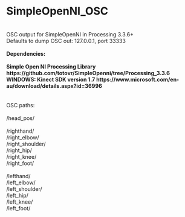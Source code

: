 # SimpleOpenNI_OSC
<br>
OSC output for SimpleOpenNI in Processing 3.3.6+ <br>
Defaults to dump OSC out: 127.0.0.1, port 33333 <br>
<br>
<b>Dependencies:<br><br> 
Simple Open NI Processing Library https://github.com/totovr/SimpleOpenni/tree/Processing_3.3.6 <br>
WINDOWS: Kinect SDK version 1.7 https://www.microsoft.com/en-au/download/details.aspx?id=36996 </b></br> 
<br>
<br>
OSC paths:<br>
<br>
/head_pos/<br>
<br>
/righthand/<br>
/right_elbow/<br>
/right_shoulder/<br>
/right_hip/<br>
/right_knee/<br>
/right_foot/<br>
<br>
/lefthand/<br>
/left_elbow/<br>
/left_shoulder/<br>
/left_hip/<br>
/left_knee/<br>
/left_foot/<br>
